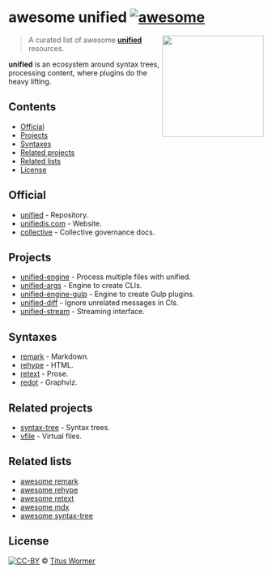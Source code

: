 <!--lint disable no-html maximum-line-length-->

# awesome unified [![awesome][awesome-badge]][awesome]

[<img align="right" alt src="https://raw.githubusercontent.com/unifiedjs/unified/6838c70/logo-square.svg?sanitize=true" width="200">](https://github.com/unifiedjs/unified)

> A curated list of awesome **[unified][]** resources.

**unified** is an ecosystem around syntax trees,
processing content,
where plugins do the heavy lifting.

## Contents

* [Official](#official)
* [Projects](#projects)
* [Syntaxes](#syntaxes)
* [Related projects](#related-projects)
* [Related lists](#related-lists)
* [License](#license)

## Official

* [unified](https://github.com/unifiedjs/unified) - Repository.
* [unifiedjs.com](https://unifiedjs.com) - Website.
* [collective](https://github.com/unifiedjs/collective) - Collective governance docs.

## Projects

* [unified-engine](https://github.com/unifiedjs/unified-engine) - Process multiple files with unified.
* [unified-args](https://github.com/unifiedjs/unified-args) - Engine to create CLIs.
* [unified-engine-gulp](https://github.com/unifiedjs/unified-engine-gulp) - Engine to create Gulp plugins.
* [unified-diff](https://github.com/unifiedjs/unified-diff) - Ignore unrelated messages in CIs.
* [unified-stream](https://github.com/unifiedjs/unified-stream) - Streaming interface.

## Syntaxes

* [remark](https://github.com/remarkjs/remark) - Markdown.
* [rehype](https://github.com/rehypejs/rehype) - HTML.
* [retext](https://github.com/retextjs/retext) - Prose.
* [redot](https://github.com/redotjs/redot) - Graphviz.

## Related projects

* [syntax-tree](https://github.com/syntax-tree/unist) - Syntax trees.
* [vfile](https://github.com/vfile/vfile) - Virtual files.

## Related lists

* [awesome remark](https://github.com/remarkjs/awesome-remark)
* [awesome rehype](https://github.com/rehypejs/awesome-rehype)
* [awesome retext](https://github.com/retextjs/awesome-retext)
* [awesome mdx](https://github.com/transitive-bullshit/awesome-mdx)
* [awesome syntax-tree](https://github.com/syntax-tree/awesome-syntax-tree)

## License

[![CC-BY][license-badge]][license] © [Titus Wormer][author]

<!-- Definitions. -->

[author]: https://wooorm.com

[awesome-badge]: https://awesome.re/badge.svg

[awesome]: https://awesome.re

[license]: https://creativecommons.org/licenses/by/4.0/

[license-badge]: https://mirrors.creativecommons.org/presskit/buttons/80x15/svg/by.svg

[unified]: https://github.com/unifiedjs/unified
